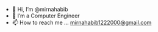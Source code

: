 - 👋 Hi, I’m @mirnahabib
- 👀 I’m a Computer Engineer
- 📫 How to reach me ... mirnahabib1222000@gmail.com

<!---
mirnahabib/mirnahabib is a ✨ special ✨ repository because its `README.md` (this file) appears on your GitHub profile.
You can click the Preview link to take a look at your changes.
--->

